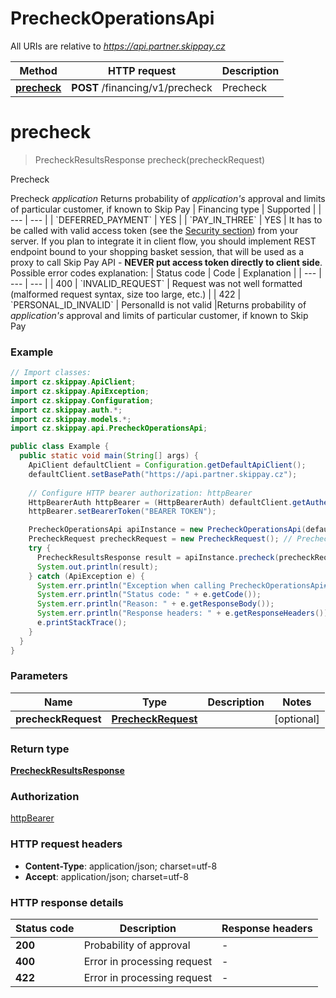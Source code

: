 # PrecheckOperationsApi

All URIs are relative to *https://api.partner.skippay.cz*

| Method | HTTP request | Description |
|------------- | ------------- | -------------|
| [**precheck**](PrecheckOperationsApi.md#precheck) | **POST** /financing/v1/precheck | Precheck |


<a id="precheck"></a>
# **precheck**
> PrecheckResultsResponse precheck(precheckRequest)

Precheck

Precheck *application*  Returns probability of *application&#39;s* approval and limits of particular customer, if known to Skip Pay  | Financing type     | Supported | | ---                | ---       | | &#x60;DEFERRED_PAYMENT&#x60; | YES       | | &#x60;PAY_IN_THREE&#x60;     | YES       |  It has to be called with valid access token (see the [Security section](https://developers.skippay.cz/docs/api-reference/security)) from your server. If you plan to integrate it in client flow, you should implement REST endpoint bound to your shopping basket session, that will be used as a proxy to call Skip Pay API - **NEVER put access token directly to client side**.  Possible error codes explanation:  | Status code | Code                  | Explanation                                                                     | | ---         | ---                   | ---                                                                             | | 400         | &#x60;INVALID_REQUEST&#x60;     | Request was not well formatted (malformed request syntax, size too large, etc.) | | 422         | &#x60;PERSONAL_ID_INVALID&#x60; | PersonalId is not valid                                                         |Returns probability of *application&#39;s* approval and limits of particular customer, if known to Skip Pay

### Example
```java
// Import classes:
import cz.skippay.ApiClient;
import cz.skippay.ApiException;
import cz.skippay.Configuration;
import cz.skippay.auth.*;
import cz.skippay.models.*;
import cz.skippay.api.PrecheckOperationsApi;

public class Example {
  public static void main(String[] args) {
    ApiClient defaultClient = Configuration.getDefaultApiClient();
    defaultClient.setBasePath("https://api.partner.skippay.cz");
    
    // Configure HTTP bearer authorization: httpBearer
    HttpBearerAuth httpBearer = (HttpBearerAuth) defaultClient.getAuthentication("httpBearer");
    httpBearer.setBearerToken("BEARER TOKEN");

    PrecheckOperationsApi apiInstance = new PrecheckOperationsApi(defaultClient);
    PrecheckRequest precheckRequest = new PrecheckRequest(); // PrecheckRequest | 
    try {
      PrecheckResultsResponse result = apiInstance.precheck(precheckRequest);
      System.out.println(result);
    } catch (ApiException e) {
      System.err.println("Exception when calling PrecheckOperationsApi#precheck");
      System.err.println("Status code: " + e.getCode());
      System.err.println("Reason: " + e.getResponseBody());
      System.err.println("Response headers: " + e.getResponseHeaders());
      e.printStackTrace();
    }
  }
}
```

### Parameters

| Name | Type | Description  | Notes |
|------------- | ------------- | ------------- | -------------|
| **precheckRequest** | [**PrecheckRequest**](PrecheckRequest.md)|  | [optional] |

### Return type

[**PrecheckResultsResponse**](PrecheckResultsResponse.md)

### Authorization

[httpBearer](../README.md#httpBearer)

### HTTP request headers

 - **Content-Type**: application/json; charset=utf-8
 - **Accept**: application/json; charset=utf-8

### HTTP response details
| Status code | Description | Response headers |
|-------------|-------------|------------------|
| **200** | Probability of approval |  -  |
| **400** | Error in processing request |  -  |
| **422** | Error in processing request |  -  |

